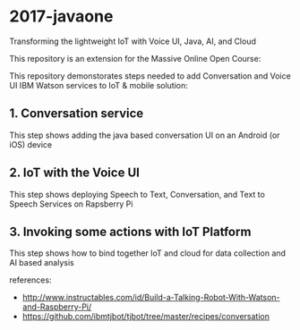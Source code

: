 # 2017-javaone
Transforming the lightweight IoT with Voice UI, Java, AI, and Cloud

This repository is an extension for the Massive Online Open Course:

This repository demonstorates steps needed to add Conversation and Voice UI IBM Watson services to IoT & mobile solution:

## 1. Conversation service
This step shows adding the java based conversation UI on an Android (or iOS) device

## 2. IoT with the Voice UI
This step shows deploying Speech to Text, Conversation, and Text to Speech Services on Rapsberry Pi

## 3. Invoking some actions with IoT Platform
This step shows how to bind together IoT and cloud for data collection and AI based analysis


references:
- http://www.instructables.com/id/Build-a-Talking-Robot-With-Watson-and-Raspberry-Pi/
- https://github.com/ibmtjbot/tjbot/tree/master/recipes/conversation
